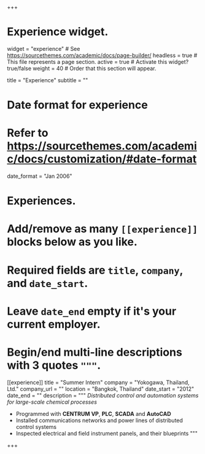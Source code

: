 +++
# Experience widget.
widget = "experience"  # See https://sourcethemes.com/academic/docs/page-builder/
headless = true  # This file represents a page section.
active = true  # Activate this widget? true/false
weight = 40  # Order that this section will appear.

title = "Experience"
subtitle = ""

# Date format for experience
#   Refer to https://sourcethemes.com/academic/docs/customization/#date-format
date_format = "Jan 2006"

# Experiences.
#   Add/remove as many `[[experience]]` blocks below as you like.
#   Required fields are `title`, `company`, and `date_start`.
#   Leave `date_end` empty if it's your current employer.
#   Begin/end multi-line descriptions with 3 quotes `"""`.
[[experience]]
  title = "Summer Intern"
  company = "Yokogawa, Thailand, Ltd."
  company_url = ""
  location = "Bangkok, Thailand"
  date_start = "2012"
  date_end = ""
  description = """
  *Distributed control and automation systems for large-scale chemical processes*
  
  * Programmed with **CENTRUM VP**, **PLC**, **SCADA** and **AutoCAD**
  * Installed communications networks and power lines of distributed control systems
  * Inspected electrical and field instrument panels, and their blueprints
  """


+++
